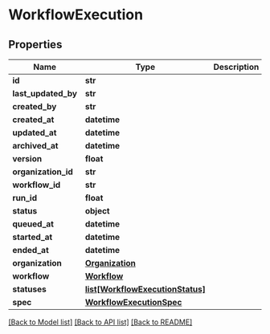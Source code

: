 # WorkflowExecution

## Properties
Name | Type | Description | Notes
------------ | ------------- | ------------- | -------------
**id** | **str** |  | [optional] 
**last_updated_by** | **str** |  | [optional] 
**created_by** | **str** |  | [optional] 
**created_at** | **datetime** |  | [optional] 
**updated_at** | **datetime** |  | [optional] 
**archived_at** | **datetime** |  | [optional] 
**version** | **float** |  | [optional] 
**organization_id** | **str** |  | 
**workflow_id** | **str** |  | 
**run_id** | **float** |  | [optional] 
**status** | **object** |  | [optional] 
**queued_at** | **datetime** |  | [optional] 
**started_at** | **datetime** |  | [optional] 
**ended_at** | **datetime** |  | [optional] 
**organization** | [**Organization**](Organization.md) |  | [optional] 
**workflow** | [**Workflow**](Workflow.md) |  | [optional] 
**statuses** | [**list[WorkflowExecutionStatus]**](WorkflowExecutionStatus.md) |  | [optional] 
**spec** | [**WorkflowExecutionSpec**](WorkflowExecutionSpec.md) |  | [optional] 

[[Back to Model list]](../README.md#documentation-for-models) [[Back to API list]](../README.md#documentation-for-api-endpoints) [[Back to README]](../README.md)

